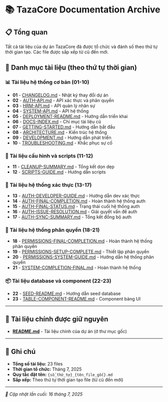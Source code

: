 # 📚 TazaCore Documentation Archive

## 📋 Tổng quan

Tất cả tài liệu của dự án TazaCore đã được tổ chức và đánh số theo thứ tự thời gian tạo. Các file được sắp xếp từ cũ đến mới.

## 📁 Danh mục tài liệu (theo thứ tự thời gian)

### 📊 Tài liệu hệ thống cơ bản (01-10)
- **01** - [CHANGELOG.md](01_CHANGELOG.md) - Nhật ký thay đổi dự án
- **02** - [AUTH-API.md](02_AUTH-API.md) - API xác thực và phân quyền  
- **03** - [HRM-API.md](03_HRM-API.md) - API quản lý nhân sự
- **04** - [SYSTEM-API.md](04_SYSTEM-API.md) - API hệ thống
- **05** - [DEPLOYMENT-README.md](05_DEPLOYMENT-README.md) - Hướng dẫn triển khai
- **06** - [DOCS-INDEX.md](06_DOCS-INDEX.md) - Chỉ mục tài liệu cũ
- **07** - [GETTING-STARTED.md](07_GETTING-STARTED.md) - Hướng dẫn bắt đầu
- **08** - [ARCHITECTURE.md](08_ARCHITECTURE.md) - Kiến trúc hệ thống
- **09** - [DEVELOPMENT.md](09_DEVELOPMENT.md) - Hướng dẫn phát triển
- **10** - [TROUBLESHOOTING.md](10_TROUBLESHOOTING.md) - Khắc phục sự cố

### 🔧 Tài liệu cấu hình và scripts (11-12)
- **11** - [CLEANUP-SUMMARY.md](11_CLEANUP-SUMMARY.md) - Tổng kết dọn dẹp
- **12** - [SCRIPTS-GUIDE.md](12_SCRIPTS-GUIDE.md) - Hướng dẫn scripts

### 🔐 Tài liệu hệ thống xác thực (13-17)
- **13** - [AUTH-DEVELOPER-GUIDE.md](13_AUTH-DEVELOPER-GUIDE.md) - Hướng dẫn dev xác thực
- **14** - [AUTH-FINAL-COMPLETION.md](14_AUTH-FINAL-COMPLETION.md) - Hoàn thành hệ thống auth
- **15** - [AUTH-FINAL-STATUS.md](15_AUTH-FINAL-STATUS.md) - Trạng thái cuối hệ thống auth
- **16** - [AUTH-ISSUE-RESOLUTION.md](16_AUTH-ISSUE-RESOLUTION.md) - Giải quyết vấn đề auth
- **17** - [AUTH-SYNC-SUMMARY.md](17_AUTH-SYNC-SUMMARY.md) - Tổng kết đồng bộ auth

### 👥 Tài liệu hệ thống phân quyền (18-21)
- **18** - [PERMISSIONS-FINAL-COMPLETION.md](18_PERMISSIONS-FINAL-COMPLETION.md) - Hoàn thành hệ thống phân quyền
- **19** - [PERMISSIONS-SETUP-COMPLETE.md](19_PERMISSIONS-SETUP-COMPLETE.md) - Thiết lập phân quyền
- **20** - [PERMISSIONS-SYSTEM-GUIDE.md](20_PERMISSIONS-SYSTEM-GUIDE.md) - Hướng dẫn hệ thống phân quyền
- **21** - [SYSTEM-COMPLETION-FINAL.md](21_SYSTEM-COMPLETION-FINAL.md) - Hoàn thành hệ thống

### 📦 Tài liệu database và component (22-23)
- **22** - [SEED-README.md](22_SEED-README.md) - Hướng dẫn seed database
- **23** - [TABLE-COMPONENT-README.md](23_TABLE-COMPONENT-README.md) - Component bảng UI

---

## 🎯 Tài liệu chính được giữ nguyên

- **[README.md](../../README.md)** - Tài liệu chính của dự án (ở thư mục gốc)

---

## 📝 Ghi chú

- **Tổng số tài liệu:** 23 files
- **Thời gian tổ chức:** Tháng 7, 2025
- **Quy tắc đặt tên:** `{số_thứ_tự}_{tên_file_gốc}.md`
- **Sắp xếp:** Theo thứ tự thời gian tạo file (từ cũ đến mới)

---

*📅 Cập nhật lần cuối: 16 tháng 7, 2025*

